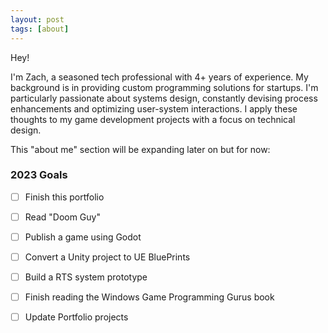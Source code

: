```yaml
---
layout: post
tags: [about]
---
```


Hey!

I'm Zach, a seasoned tech professional with 4+ years of experience. My background is in providing custom programming solutions for startups. I'm particularly passionate about systems design, constantly devising process enhancements and optimizing user-system interactions. I apply these thoughts to my game development projects with a focus on technical design. 

This "about me" section will be expanding later on but for now:

### 2023 Goals

- [ ] Finish this portfolio

- [ ] Read "Doom Guy"

- [ ] Publish a game using Godot

- [ ] Convert a Unity project to UE BluePrints

- [ ] Build a RTS system prototype 

- [ ] Finish reading the Windows Game Programming Gurus book

- [ ] Update Portfolio projects
